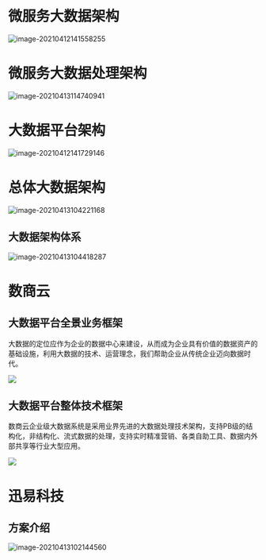 # 微服务大数据架构

![image-20210412141558255](https://gitee.com/AiShiYuShiJiePingXing/img/raw/master/img/image-20210412141558255.png)



# 微服务大数据处理架构

![image-20210413114740941](https://gitee.com/AiShiYuShiJiePingXing/img/raw/master/img/image-20210413114740941.png)

# 大数据平台架构

![image-20210412141729146](https://gitee.com/AiShiYuShiJiePingXing/img/raw/master/img/image-20210412141729146.png)



# 总体大数据架构

![image-20210413104221168](https://gitee.com/AiShiYuShiJiePingXing/img/raw/master/img/image-20210413104221168.png)

## 大数据架构体系

![image-20210413104418287](https://gitee.com/AiShiYuShiJiePingXing/img/raw/master/img/image-20210413104418287.png)





# 数商云

## 大数据平台全景业务框架

大数据的定位应作为企业的数据中心来建设，从而成为企业具有价值的数据资产的基础设施，利用大数据的技术、运营理念，我们帮助企业从传统企业迈向数据时代。

![](https://www.shushangyun.com/assets/images/bigdata-platform.png)



## 大数据平台整体技术框架

数商云企业级大数据系统是采用业界先进的大数据处理技术架构，支持PB级的结构化，非结构化、流式数据的处理，支持实时精准营销、各类自助工具、数据内外部共享等行业大型应用。

![](https://www.shushangyun.com/assets/images/bigdata-js.png)

# 迅易科技

## 方案介绍

![image-20210413102144560](https://gitee.com/AiShiYuShiJiePingXing/img/raw/master/img/image-20210413102144560.png)